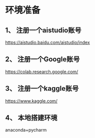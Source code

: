# 环境准备

## 1、 注册一个aistudio账号

https://aistudio.baidu.com/aistudio/index

## 2、 注册一个Google账号
https://colab.research.google.com/

## 3、 注册一个kaggle账号
https://www.kaggle.com/

## 4、 本地搭建环境
anaconda+pycharm
